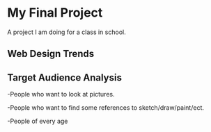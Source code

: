 # My Final Project
A project I am doing for a class in school.
## Web Design Trends
## Target Audience Analysis
-People who want to look at pictures.

-People who want to find some references to sketch/draw/paint/ect.

-People of every age
